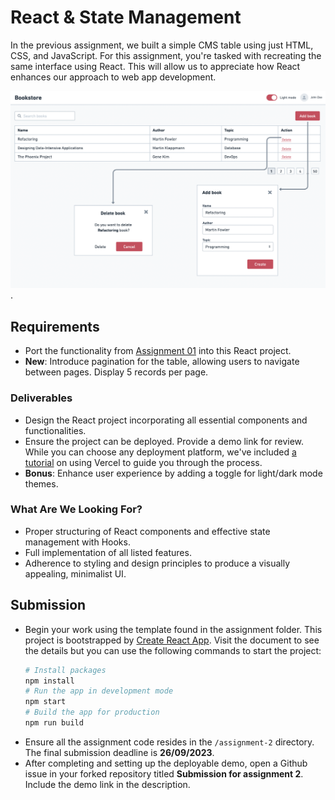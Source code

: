 # React & State Management

In the previous assignment, we built a simple CMS table using just HTML, CSS, and JavaScript. For this assignment, you're tasked with recreating the same interface using React. This will allow us to appreciate how React enhances our approach to web app development.

![bookstore preview](../assets/bookstore-react.png).

## Requirements

- Port the functionality from [Assignment 01](../assignment-1/) into this React project.
- **New**: Introduce pagination for the table, allowing users to navigate between pages. Display 5 records per page.

### Deliverables

- Design the React project incorporating all essential components and functionalities.
- Ensure the project can be deployed. Provide a demo link for review. While you can choose any deployment platform, we've included [a tutorial](https://www.notion.so/Steps-to-Deploy-Your-Assignments-Using-Vercel-cff73a5fe1024e47a4f512bbb7f93c19?pvs=21) on using Vercel to guide you through the process.
- **Bonus**: Enhance user experience by adding a toggle for light/dark mode themes.

### What Are We Looking For?

- Proper structuring of React components and effective state management with Hooks.
- Full implementation of all listed features.
- Adherence to styling and design principles to produce a visually appealing, minimalist UI.

## Submission

- Begin your work using the template found in the assignment folder. This project is bootstrapped by [Create React App](https://create-react-app.dev/). Visit the document to see the details but you can use the following commands to start the project:
  ```bash
  # Install packages
  npm install
  # Run the app in development mode
  npm start
  # Build the app for production
  npm run build
  ```
- Ensure all the assignment code resides in the `/assignment-2` directory.
  The final submission deadline is **26/09/2023**.
- After completing and setting up the deployable demo, open a Github issue in your forked repository titled **Submission for assignment 2**. Include the demo link in the description.
